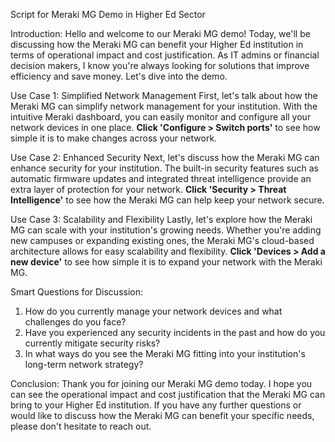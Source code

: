 Script for Meraki MG Demo in Higher Ed Sector

Introduction:
Hello and welcome to our Meraki MG demo! Today, we'll be discussing how the Meraki MG can benefit your Higher Ed institution in terms of operational impact and cost justification. As IT admins or financial decision makers, I know you're always looking for solutions that improve efficiency and save money. Let's dive into the demo.

Use Case 1: Simplified Network Management
First, let's talk about how the Meraki MG can simplify network management for your institution. With the intuitive Meraki dashboard, you can easily monitor and configure all your network devices in one place. **Click 'Configure > Switch ports'** to see how simple it is to make changes across your network.

Use Case 2: Enhanced Security
Next, let's discuss how the Meraki MG can enhance security for your institution. The built-in security features such as automatic firmware updates and integrated threat intelligence provide an extra layer of protection for your network. **Click 'Security > Threat Intelligence'** to see how the Meraki MG can help keep your network secure.

Use Case 3: Scalability and Flexibility
Lastly, let's explore how the Meraki MG can scale with your institution's growing needs. Whether you're adding new campuses or expanding existing ones, the Meraki MG's cloud-based architecture allows for easy scalability and flexibility. **Click 'Devices > Add a new device'** to see how simple it is to expand your network with the Meraki MG.

Smart Questions for Discussion:
1. How do you currently manage your network devices and what challenges do you face?
2. Have you experienced any security incidents in the past and how do you currently mitigate security risks?
3. In what ways do you see the Meraki MG fitting into your institution's long-term network strategy?

Conclusion:
Thank you for joining our Meraki MG demo today. I hope you can see the operational impact and cost justification that the Meraki MG can bring to your Higher Ed institution. If you have any further questions or would like to discuss how the Meraki MG can benefit your specific needs, please don't hesitate to reach out.